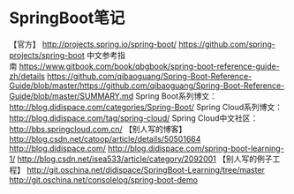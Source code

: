 # SpringBoot笔记

【官方】
http://projects.spring.io/spring-boot/
https://github.com/spring-projects/spring-boot
中文参考指南 https://www.gitbook.com/book/qbgbook/spring-boot-reference-guide-zh/details
https://github.com/qibaoguang/Spring-Boot-Reference-Guide/blob/master/https://github.com/qibaoguang/Spring-Boot-Reference-Guide/blob/master/SUMMARY.md
Spring Boot系列博文：http://blog.didispace.com/categories/Spring-Boot/
Spring Cloud系列博文：http://blog.didispace.com/tag/spring-cloud/
Spring Cloud中文社区：http://bbs.springcloud.com.cn/
【别人写的博客】
http://blog.csdn.net/catoop/article/details/50501664
http://blog.didispace.com/
http://blog.didispace.com/spring-boot-learning-1/
http://blog.csdn.net/isea533/article/category/2092001
【别人写的例子工程】
http://git.oschina.net/didispace/SpringBoot-Learning/tree/master
http://git.oschina.net/consolelog/spring-boot-demo